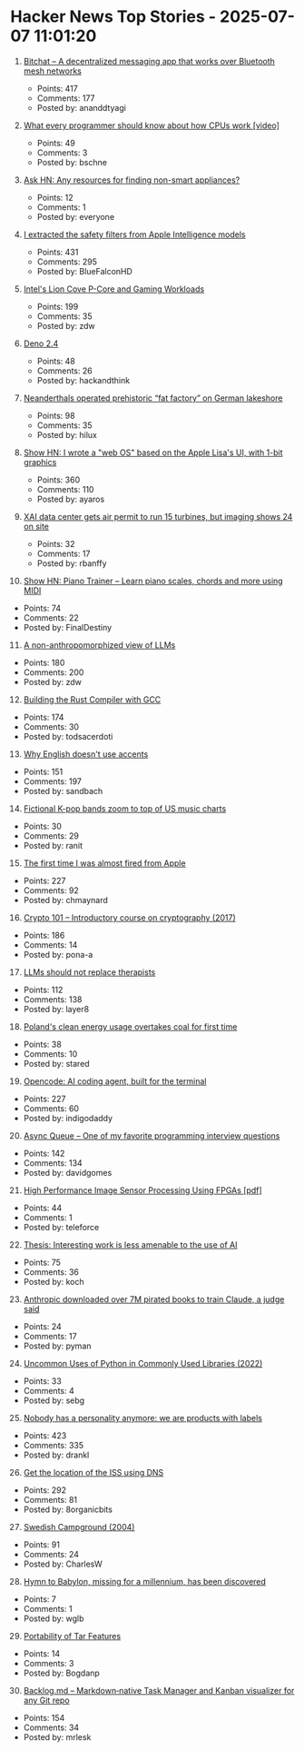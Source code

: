 # Hacker News Top Stories - 2025-07-07 11:01:20

1. [Bitchat – A decentralized messaging app that works over Bluetooth mesh networks](https://github.com/jackjackbits/bitchat)
   - Points: 417
   - Comments: 177
   - Posted by: ananddtyagi

2. [What every programmer should know about how CPUs work [video]](https://www.youtube.com/watch?v=-HNpim5x-IE)
   - Points: 49
   - Comments: 3
   - Posted by: bschne

3. [Ask HN: Any resources for finding non-smart appliances?](undefined)
   - Points: 12
   - Comments: 1
   - Posted by: everyone

4. [I extracted the safety filters from Apple Intelligence models](https://github.com/BlueFalconHD/apple_generative_model_safety_decrypted)
   - Points: 431
   - Comments: 295
   - Posted by: BlueFalconHD

5. [Intel's Lion Cove P-Core and Gaming Workloads](https://chipsandcheese.com/p/intels-lion-cove-p-core-and-gaming)
   - Points: 199
   - Comments: 35
   - Posted by: zdw

6. [Deno 2.4](https://deno.com/blog/v2.4)
   - Points: 48
   - Comments: 26
   - Posted by: hackandthink

7. [Neanderthals operated prehistoric “fat factory” on German lakeshore](https://archaeologymag.com/2025/07/neanderthals-operated-fat-factory-125000-years-ago/)
   - Points: 98
   - Comments: 35
   - Posted by: hilux

8. [Show HN: I wrote a "web OS" based on the Apple Lisa's UI, with 1-bit graphics](https://alpha.lisagui.com/)
   - Points: 360
   - Comments: 110
   - Posted by: ayaros

9. [XAI data center gets air permit to run 15 turbines, but imaging shows 24 on site](https://arstechnica.com/tech-policy/2025/07/xai-gets-an-air-permit-to-power-its-supercomputer-but-pollution-fears-remain/)
   - Points: 32
   - Comments: 17
   - Posted by: rbanffy

10. [Show HN: Piano Trainer – Learn piano scales, chords and more using MIDI](https://github.com/ZaneH/piano-trainer)
   - Points: 74
   - Comments: 22
   - Posted by: FinalDestiny

11. [A non-anthropomorphized view of LLMs](http://addxorrol.blogspot.com/2025/07/a-non-anthropomorphized-view-of-llms.html)
   - Points: 180
   - Comments: 200
   - Posted by: zdw

12. [Building the Rust Compiler with GCC](https://fractalfir.github.io/generated_html/cg_gcc_bootstrap.html)
   - Points: 174
   - Comments: 30
   - Posted by: todsacerdoti

13. [Why English doesn't use accents](https://www.deadlanguagesociety.com/p/why-english-doesnt-use-accents)
   - Points: 151
   - Comments: 197
   - Posted by: sandbach

14. [Fictional K-pop bands zoom to top of US music charts](https://www.bbc.com/news/articles/clyl1zyv1y2o)
   - Points: 30
   - Comments: 29
   - Posted by: ranit

15. [The first time I was almost fired from Apple](https://www.engineersneedart.com/blog/almostfired/almostfired.html)
   - Points: 227
   - Comments: 92
   - Posted by: chmaynard

16. [Crypto 101 – Introductory course on cryptography (2017)](https://www.crypto101.io/)
   - Points: 186
   - Comments: 14
   - Posted by: pona-a

17. [LLMs should not replace therapists](https://arxiv.org/abs/2504.18412)
   - Points: 112
   - Comments: 138
   - Posted by: layer8

18. [Poland's clean energy usage overtakes coal for first time](https://www.ft.com/content/ae920241-597e-49d9-a4b9-bfdfa9deabb6)
   - Points: 38
   - Comments: 10
   - Posted by: stared

19. [Opencode: AI coding agent, built for the terminal](https://github.com/sst/opencode)
   - Points: 227
   - Comments: 60
   - Posted by: indigodaddy

20. [Async Queue – One of my favorite programming interview questions](https://davidgomes.com/async-queue-interview-ai/)
   - Points: 142
   - Comments: 134
   - Posted by: davidgomes

21. [High Performance Image Sensor Processing Using FPGAs [pdf]](https://oda.uni-obuda.hu/bitstream/handle/20.500.14044/10350/Gabor_S_Becker_ertekezes.pdf)
   - Points: 44
   - Comments: 1
   - Posted by: teleforce

22. [Thesis: Interesting work is less amenable to the use of AI](https://remark.ing/rob/rob/Thesis-interesting-work-ie)
   - Points: 75
   - Comments: 36
   - Posted by: koch

23. [Anthropic downloaded over 7M pirated books to train Claude, a judge said](https://www.businessinsider.com/anthropic-cut-pirated-millions-used-books-train-claude-copyright-2025-6)
   - Points: 24
   - Comments: 17
   - Posted by: pyman

24. [Uncommon Uses of Python in Commonly Used Libraries (2022)](https://eugeneyan.com/writing/uncommon-python/)
   - Points: 33
   - Comments: 4
   - Posted by: sebg

25. [Nobody has a personality anymore: we are products with labels](https://www.freyaindia.co.uk/p/nobody-has-a-personality-anymore)
   - Points: 423
   - Comments: 335
   - Posted by: drankl

26. [Get the location of the ISS using DNS](https://shkspr.mobi/blog/2025/07/get-the-location-of-the-iss-using-dns/)
   - Points: 292
   - Comments: 81
   - Posted by: 8organicbits

27. [Swedish Campground (2004)](https://www.folklore.org/Swedish_Campground.html)
   - Points: 91
   - Comments: 24
   - Posted by: CharlesW

28. [Hymn to Babylon, missing for a millennium, has been discovered](https://phys.org/news/2025-07-hymn-babylon-millennium.html)
   - Points: 7
   - Comments: 1
   - Posted by: wglb

29. [Portability of Tar Features](https://mgorny.pl/articles/portability-of-tar-features.html)
   - Points: 14
   - Comments: 3
   - Posted by: Bogdanp

30. [Backlog.md – Markdown‑native Task Manager and Kanban visualizer for any Git repo](https://github.com/MrLesk/Backlog.md)
   - Points: 154
   - Comments: 34
   - Posted by: mrlesk

